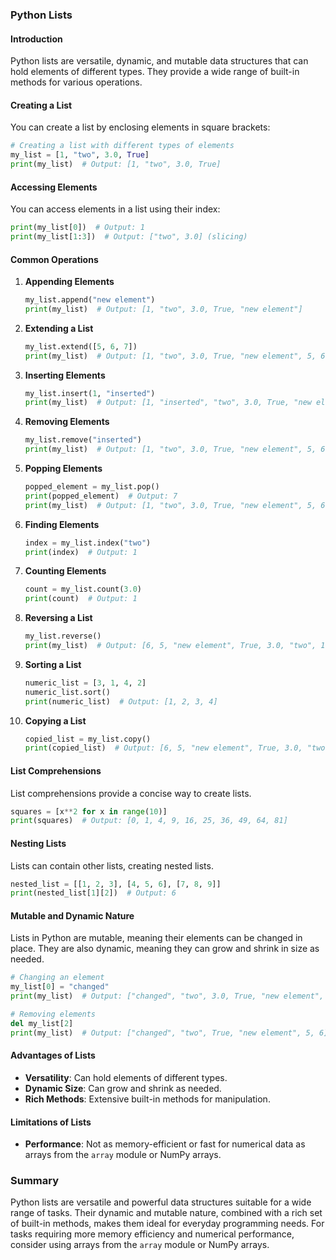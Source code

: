 ### Python Lists

#### Introduction
Python lists are versatile, dynamic, and mutable data structures that can hold elements of different types. They provide a wide range of built-in methods for various operations.

#### Creating a List
You can create a list by enclosing elements in square brackets:
```python
# Creating a list with different types of elements
my_list = [1, "two", 3.0, True]
print(my_list)  # Output: [1, "two", 3.0, True]
```

#### Accessing Elements
You can access elements in a list using their index:
```python
print(my_list[0])  # Output: 1
print(my_list[1:3])  # Output: ["two", 3.0] (slicing)
```

#### Common Operations
1. **Appending Elements**
    ```python
    my_list.append("new element")
    print(my_list)  # Output: [1, "two", 3.0, True, "new element"]
    ```

2. **Extending a List**
    ```python
    my_list.extend([5, 6, 7])
    print(my_list)  # Output: [1, "two", 3.0, True, "new element", 5, 6, 7]
    ```

3. **Inserting Elements**
    ```python
    my_list.insert(1, "inserted")
    print(my_list)  # Output: [1, "inserted", "two", 3.0, True, "new element", 5, 6, 7]
    ```

4. **Removing Elements**
    ```python
    my_list.remove("inserted")
    print(my_list)  # Output: [1, "two", 3.0, True, "new element", 5, 6, 7]
    ```

5. **Popping Elements**
    ```python
    popped_element = my_list.pop()
    print(popped_element)  # Output: 7
    print(my_list)  # Output: [1, "two", 3.0, True, "new element", 5, 6]
    ```

6. **Finding Elements**
    ```python
    index = my_list.index("two")
    print(index)  # Output: 1
    ```

7. **Counting Elements**
    ```python
    count = my_list.count(3.0)
    print(count)  # Output: 1
    ```

8. **Reversing a List**
    ```python
    my_list.reverse()
    print(my_list)  # Output: [6, 5, "new element", True, 3.0, "two", 1]
    ```

9. **Sorting a List**
    ```python
    numeric_list = [3, 1, 4, 2]
    numeric_list.sort()
    print(numeric_list)  # Output: [1, 2, 3, 4]
    ```

10. **Copying a List**
    ```python
    copied_list = my_list.copy()
    print(copied_list)  # Output: [6, 5, "new element", True, 3.0, "two", 1]
    ```

#### List Comprehensions
List comprehensions provide a concise way to create lists.
```python
squares = [x**2 for x in range(10)]
print(squares)  # Output: [0, 1, 4, 9, 16, 25, 36, 49, 64, 81]
```

#### Nesting Lists
Lists can contain other lists, creating nested lists.
```python
nested_list = [[1, 2, 3], [4, 5, 6], [7, 8, 9]]
print(nested_list[1][2])  # Output: 6
```

#### Mutable and Dynamic Nature
Lists in Python are mutable, meaning their elements can be changed in place. They are also dynamic, meaning they can grow and shrink in size as needed.
```python
# Changing an element
my_list[0] = "changed"
print(my_list)  # Output: ["changed", "two", 3.0, True, "new element", 5, 6]

# Removing elements
del my_list[2]
print(my_list)  # Output: ["changed", "two", True, "new element", 5, 6]
```

#### Advantages of Lists
- **Versatility**: Can hold elements of different types.
- **Dynamic Size**: Can grow and shrink as needed.
- **Rich Methods**: Extensive built-in methods for manipulation.

#### Limitations of Lists
- **Performance**: Not as memory-efficient or fast for numerical data as arrays from the `array` module or NumPy arrays.

### Summary
Python lists are versatile and powerful data structures suitable for a wide range of tasks. Their dynamic and mutable nature, combined with a rich set of built-in methods, makes them ideal for everyday programming needs. For tasks requiring more memory efficiency and numerical performance, consider using arrays from the `array` module or NumPy arrays.